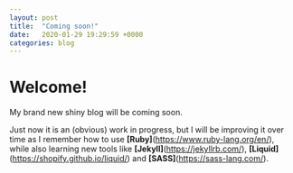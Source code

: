 ```yaml
---
layout: post
title:  "Coming soon!"
date:   2020-01-29 19:29:59 +0000
categories: blog
---
```


# Welcome! 

My brand new shiny blog will be coming soon.

Just now it is an (obvious) work in progress, but I will be improving it over time as I remember how to use **[Ruby]**(https://www.ruby-lang.org/en/), while also learning new tools like **[Jekyll]**(https://jekyllrb.com/), **[Liquid]**(https://shopify.github.io/liquid/) and **[SASS]**(https://sass-lang.com/).
